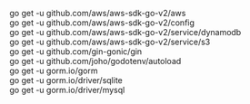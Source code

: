 go get -u github.com/aws/aws-sdk-go-v2/aws  
go get -u github.com/aws/aws-sdk-go-v2/config  
go get -u github.com/aws/aws-sdk-go-v2/service/dynamodb  
go get -u github.com/aws/aws-sdk-go-v2/service/s3  
go get -u github.com/gin-gonic/gin  
go get -u github.com/joho/godotenv/autoload  
go get -u gorm.io/gorm  
go get -u gorm.io/driver/sqlite  
go get -u gorm.io/driver/mysql  